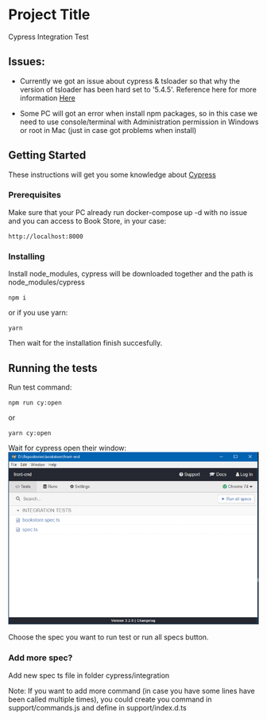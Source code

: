 # Project Title

Cypress Integration Test

## Issues:

- Currently we got an issue about cypress & tsloader so that why the version of tsloader has been hard set to '5.4.5'. Reference here for more information [Here](https://github.com/TypeStrong/ts-loader/issues/929)

- Some PC will got an error when install npm packages, so in this case we need to use console/terminal with Administration permission in Windows or root in Mac (just in case got problems when install)

## Getting Started

These instructions will get you some knowledge about [Cypress](https://www.cypress.io/)

### Prerequisites

Make sure that your PC already run docker-compose up -d with no issue and you can access to Book Store, in your case:

```
http://localhost:8000
```

### Installing

Install node_modules, cypress will be downloaded together and the path is node_modules/cypress

```
npm i
```

or if you use yarn:

```
yarn
```

Then wait for the installation finish succesfully.

## Running the tests

Run test command:

```
npm run cy:open
```

or

```
yarn cy:open
```

Wait for cypress open their window:
![Cypess Application](Capture-1.PNG)

Choose the spec you want to run test or run all specs button.

### Add more spec?

Add new spec ts file in folder cypress/integration

Note: If you want to add more command (in case you have some lines have been called multiple times), you could create you command in support/commands.js and define in support/index.d.ts
